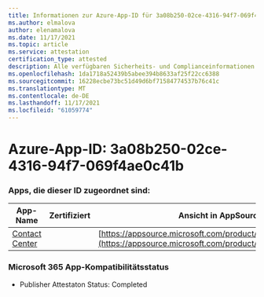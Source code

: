 ```yaml
---
title: Informationen zur Azure-App-ID für 3a08b250-02ce-4316-94f7-069f4ae0c41b
ms.author: elmalova
author: elenamalova
ms.date: 11/17/2021
ms.topic: article
ms.service: attestation
certification_type: attested
description: Alle verfügbaren Sicherheits- und Complianceinformationen für 3a08b250-02ce-4316-94f7-069f4ae0c41b.
ms.openlocfilehash: 1da1718a52439b5abee394b8633af25f22cc6388
ms.sourcegitcommit: 16228ecbe73bc51d49d6bf71584774537b76c41c
ms.translationtype: MT
ms.contentlocale: de-DE
ms.lasthandoff: 11/17/2021
ms.locfileid: "61059774"
---
```

# <a name="azure-app-id-3a08b250-02ce-4316-94f7-069f4ae0c41b"></a>Azure-App-ID: 3a08b250-02ce-4316-94f7-069f4ae0c41b


### <a name="apps-associated-with-this-id"></a>Apps, die dieser ID zugeordnet sind:
| **App-Name** | **Zertifiziert** | **Ansicht in AppSource** |
|--------------|---------------|-----------------------|
| [Contact Center](https://docs.microsoft.com/microsoft-365-app-certification/forward/WA200001428) |  | [https://appsource.microsoft.com/product/office/WA200001428](https://appsource.microsoft.com/product/office/WA200001428) |

### <a name="microsoft-365-app-compliance-status"></a>Microsoft 365 App-Kompatibilitätsstatus
- Publisher Attestaton Status: Completed
